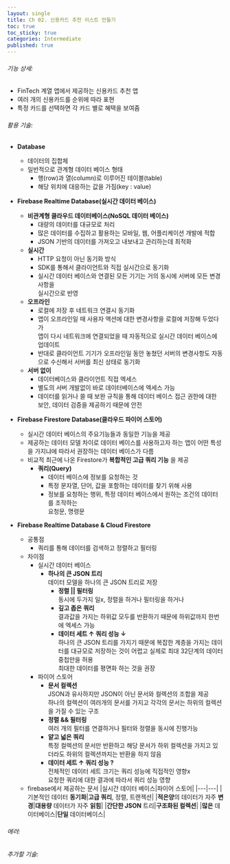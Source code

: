 ```yaml
---
layout: single
title: Ch 02. 신용카드 추천 리스트 만들기
toc: true
toc_sticky: true
categories: Intermediate
published: true
---
```


###### 기능 상세:
- FinTech 계열 앱에서 제공하는 신용카드 추천 앱
- 여러 개의 신용카드를 순위에 따라 표현
- 특정 카드를 선택하면 각 카드 별로 혜택을 보여줌

###### 활용 기술:
- **Database**
  - 데이터의 집합체
  - 일반적으로 관계형 데이터 베이스 형태
    - 행(row)과 열(column)로 이루어진 테이블(table)
    - 해당 위치에 대응하는 값을 가짐(key : value)
- **Firebase Realtime Database(실시간 데이터 베이스)**
  - **비관계형 클라우드 데이터베이스(NoSQL 데이터 베이스)**
    - 대량의 데이터를 대규모로 처리
    - 많은 데이터를 수집하고 활용하는 모바일, 웹, 어플리케이션 개발에 적합
    - JSON 기반의 데이터를 가져오고 내보내고 관리하는데 최적화
  - **실시간**
    - HTTP 요청이 아닌 동기화 방식
    - SDK를 통해서 클라이언트와 직접 실시간으로 동기화
    - 실시간 데이터 베이스와 연결된 모든 기기는 거의 동시에 서버에 모든 변경사항을<br/>실시간으로 반영
  - **오프라인**
    - 로컬에 저장 후 네트워크 연결시 동기화
    - 앱이 오프라인일 때 사용자 액션에 대한 변경사항을 로컬에 저장해 두었다가<br/>앱이 다시 네트워크에 연결되었을 때 자동적으로 실시간 데이터 베이스에 업데이트
    - 반대로 클라이언트 기기가 오프라인일 동안 놓쳤던 서버의 변경사항도 자동으로 수신해서 서버를 최신 상태로 동기화
  - **서버 없이**
    - 데이터베이스와 클라이언트 직접 엑세스
    - 별도의 서버 개발없이 바로 데이터베이스에 엑세스 가능
    - 데이터를 읽거나 쓸 때 보완 규칙을 통해 데이터 베이스 접근 권한에 대한 보안, 데이터 검증을 제공하기 때문에 안전
- **Firebase Firestore Database(클라우드 파이어 스토어)**
  - 실시간 데이터 베이스의 주요기능들과 동일한 기능을 제공
  - 제공하는 데이터 모델 차이로 데이터 베이스를 사용하고자 하는 앱이 어떤 특성을 가지냐에 따라서 권장하는 데이터 베이스가 다름
  - 비교적 최근에 나온 Firestore가 **복합적인 고급 쿼리 기능** 을 제공
     - **쿼리(Query)**
		  - 데이터 베이스에 정보를 요청하는 것
		  - 특정 문자열, 단어, 값을 포함하는 데이터를 찾기 위해 사용
		  - 정보를 요청하는 행위, 특정 데이터 베이스에서 원하는 조건의 데이터를 조작하는<br/>요청문, 명령문

- **Firebase Realtime Database & Cloud Firestore**
  - 공통점
  	- 쿼리를 통해 데이터를 검색하고 정렬하고 필터링 
  - 차이점
  	- 실시간 데이터 베이스
  		- **하나의 큰 JSON 트리**<br/>
  		   데이터 모델을 하나의 큰 JSON 트리로 저장
  	     	- **정렬 || 필터링**<br/>
  		   동시에 두가지 일x, 정렬을 하거나 필터링을 하거나
          	- **깊고 좁은 쿼리**<br/>
  		   결과값을 가지는 하위값 모두를 반환하기 때문에 하위값까지 한번에 엑세스 가능	  
         	- **데이터 세트 ↑ 쿼리 성능 ↓**<br/>
                   하나의 큰 JSON 트리를 가지기 때문에 복잡한 계층을 가지는 데이터를 대규모로 저장하는 것이 어렵고 실제로 최대 32단계의 데이터 중첩만을 허용<br/>
                   최대한 데이터를 평면화 하는 것을 권장
  	- 파이어 스토어
  		- **문서 컬렉션**<br/>
  		   JSON과 유사하지만 JSON이 아닌 문서와 컬렉션의 조합을 제공<br/>
		   하나의 컬렉션이 여러개의 문서를 가지고 각각의 문서는 하위의 컬렉션을 가질 수 있는 구조
  		- **정렬 && 필터링**<br/>
  		   여러 개의 필터를 연결하거나 필터와 정렬을 동시에 진행가능
  		- **얕고 넓은 쿼리**<br/>
  		   특정 컬렉션의 문서만 반환하고 해당 문서가 하위 컬렉션을 가지고 있더라도 하위의 컬렉션까지는 반환을 하지 않음
  		- **데이터 세트 ↑ 쿼리 성능 ?**<br/>
  		   전체적인 데이터 세트 크기는 쿼리 성능에 직접적인 영향x<br/>
            	   요청한 쿼리에 대한 결과에 따라서 쿼리 성능 영향
  - firebase에서 제공하는 문서
    |실시간 데이터 베이스|파이어 스토어|
    |---|---|
    |기본적인 데이터 **동기화**|**고급 쿼리**, 정렬, 트랜젝션|
    |**적은양**의 데이터가 자주 **변경**|**대용량** 데이터가 자주 **읽힘**|
    |**간단한 JSON** 트리|**구조화된 컬렉션**|
    |**많은** 데이터베이스|**단일** 데이터베이스|

###### 에러:

###### 추가할 기술:
